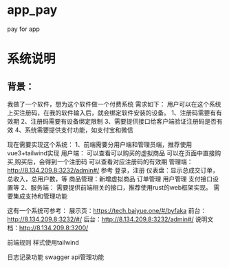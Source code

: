 # app_pay
pay for app


# 系统说明

## 背景：
我做了一个软件，想为这个软件做一个付费系统
需求如下：
用户可以在这个系统上买注册码，在我的软件输入后，就会绑定软件安装的设备。
1、注册码需要有有效期
2、注册码需要有设备绑定限制
3、需要提供接口给客户端验证注册码是否有效
4、系统需要提供支付功能，如支付宝和微信

现在需要实现这个系统：
1、前端需要分用户端和管理员端，推荐使用vue3+tailwind实现
    用户端：
        可以查看可以购买的虚拟商品
        可以在页面中直接购买,购买后，会得到一个注册码
        可以查看对应注册码的有效期
    管理端：
    http://8.134.209.8:3232/admin#/  参考
        登录，注册
        仪表盘：显示总成交订单，总收入，总用户数，等
        商品管理：新增虚拟商品
        订单管理
        用户管理
        支付接口设置等
2、服务端：
    需要提供前端相关的接口，推荐使用rust的web框架实现。
    需要集成支持和管理功能

这有一个系统可参考：
展示页：https://tech.baiyue.one/#/byfaka
前台：http://8.134.209.8:3232/#/
后台：http://8.134.209.8:3232/admin#/
说明文档：http://8.134.209.8:3200/

前端规则
样式使用tailwind

日志记录功能
swagger api管理功能
